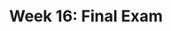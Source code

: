 ---
title: "Week 16: Final Exam"
weekNumber: 16
days:
  - date: "2024-12-09"
    events:
      - name: REV 1
        type: review
        title: "Take Up Midterm Exam (6:30-8:30PM, 1670 BBB)"
        problems: https://study.practicaldsc.org/fa24-midterm/index.html
      - name: HW 10
        type: hw
        title: <b>(Optional) HW 10 Prediction Competition</b>
  - date: "2024-12-10"
    events:
      - name: REV 2
        type: review
        title: "Review Post-Midterm Content (5-8PM, 1670 BBB)"
        problems: https://study.practicaldsc.org/fi-review-tuesday/index.html
      - name: SUR
        type: survey
        title: <b><a href="https://docs.google.com/forms/d/e/1FAIpQLSfM0KHvq71kkyYHAKXHAD4Dk_mJx1P38o7PKhaN4U_xequ00Q/viewform">End-of-Semester Survey</a> and <a href="https://umich.bluera.com/umich/">Official Evals</a></b>
        note: "If at least 85% of the class fills out both by 12/10 at 11:59PM, we'll add 1% of extra credit to everyone's overall grade."
  - date: "2024-12-12"
    events:
      - name: EXAM
        type: exam
        title: <b>Final Exam (4-6PM)</b>
---